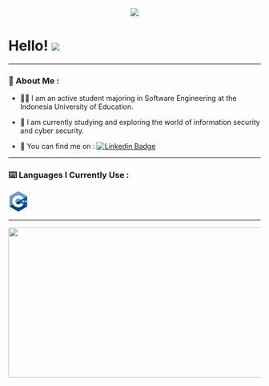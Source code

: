 <div id="header" align="center">
  <img src="https://media.giphy.com/media/L3Vca26EaTIEU/giphy.gif" width="150"/>
</div>
<h1>
  Hello!
  <img src="https://media.giphy.com/media/Qo2dupDib32rkTY4hX/giphy.gif" width="90"/>
</h1>

---

### 📰 About Me :

- 👨‍🎓 I am an active student majoring in Software Engineering at the Indonesia University of Education.

- 🔐 I am currently studying and exploring the world of information security and cyber security.

- 💼 You can find me on : [![Linkedin Badge](https://img.shields.io/badge/-Ray-blue?style=flat&logo=Linkedin&logoColor=white)](https://www.linkedin.com/in/raymico-fuji-68a58726b)

---

### ⌨️ Languages I Currently Use :
<div>
  
  <img src="https://github.com/devicons/devicon/blob/master/icons/cplusplus/cplusplus-original.svg" title="C++" alt="C++" width="40" height="40"/>&nbsp;
</div>

---

  <img src="https://media.giphy.com/media/v1.Y2lkPTc5MGI3NjExMDYwOWM5YTc3NzliYzBhY2Y4MmRmYjc2ZDM4NWY3NjY0ZWExZmMxMCZjdD1n/Dh5q0sShxgp13DwrvG/giphy.gif" width="600" height="300"/>
</div>
